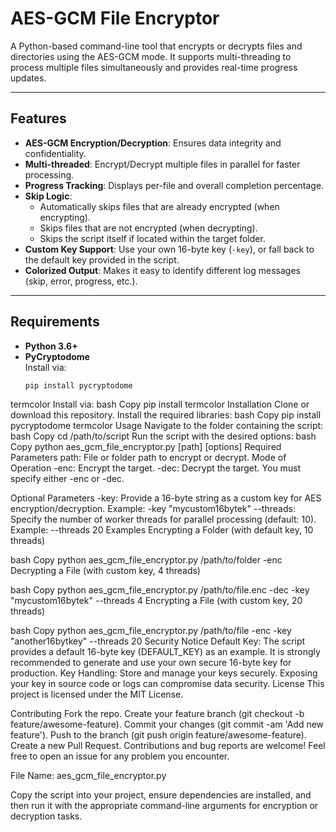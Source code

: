 # AES-GCM File Encryptor

A Python-based command-line tool that encrypts or decrypts files and directories using the AES-GCM mode. It supports multi-threading to process multiple files simultaneously and provides real-time progress updates.

---

## Features

- **AES-GCM Encryption/Decryption**: Ensures data integrity and confidentiality.
- **Multi-threaded**: Encrypt/Decrypt multiple files in parallel for faster processing.
- **Progress Tracking**: Displays per-file and overall completion percentage.
- **Skip Logic**:
  - Automatically skips files that are already encrypted (when encrypting).
  - Skips files that are not encrypted (when decrypting).
  - Skips the script itself if located within the target folder.
- **Custom Key Support**: Use your own 16-byte key (`-key`), or fall back to the default key provided in the script.
- **Colorized Output**: Makes it easy to identify different log messages (skip, error, progress, etc.).

---

## Requirements

- **Python 3.6+**
- **PyCryptodome**  
  Install via:  
  ```bash
  pip install pycryptodome
termcolor
Install via:
bash
Copy
pip install termcolor
Installation
Clone or download this repository.
Install the required libraries:
bash
Copy
pip install pycryptodome termcolor
Usage
Navigate to the folder containing the script:
bash
Copy
cd /path/to/script
Run the script with the desired options:
bash
Copy
python aes_gcm_file_encryptor.py [path] [options]
Required Parameters
path: File or folder path to encrypt or decrypt.
Mode of Operation
-enc: Encrypt the target.
-dec: Decrypt the target.
You must specify either -enc or -dec.

Optional Parameters
-key: Provide a 16-byte string as a custom key for AES encryption/decryption.
Example: -key "mycustom16bytek"
--threads: Specify the number of worker threads for parallel processing (default: 10).
Example: --threads 20
Examples
Encrypting a Folder (with default key, 10 threads)

bash
Copy
python aes_gcm_file_encryptor.py /path/to/folder -enc
Decrypting a File (with custom key, 4 threads)

bash
Copy
python aes_gcm_file_encryptor.py /path/to/file.enc -dec -key "mycustom16bytek" --threads 4
Encrypting a File (with custom key, 20 threads)

bash
Copy
python aes_gcm_file_encryptor.py /path/to/file -enc -key "another16bytkey" --threads 20
Security Notice
Default Key: The script provides a default 16-byte key (DEFAULT_KEY) as an example. It is strongly recommended to generate and use your own secure 16-byte key for production.
Key Handling: Store and manage your keys securely. Exposing your key in source code or logs can compromise data security.
License
This project is licensed under the MIT License.

Contributing
Fork the repo.
Create your feature branch (git checkout -b feature/awesome-feature).
Commit your changes (git commit -am 'Add new feature').
Push to the branch (git push origin feature/awesome-feature).
Create a new Pull Request.
Contributions and bug reports are welcome! Feel free to open an issue for any problem you encounter.

File Name: aes_gcm_file_encryptor.py

Copy the script into your project, ensure dependencies are installed, and then run it with the appropriate command-line arguments for encryption or decryption tasks.
